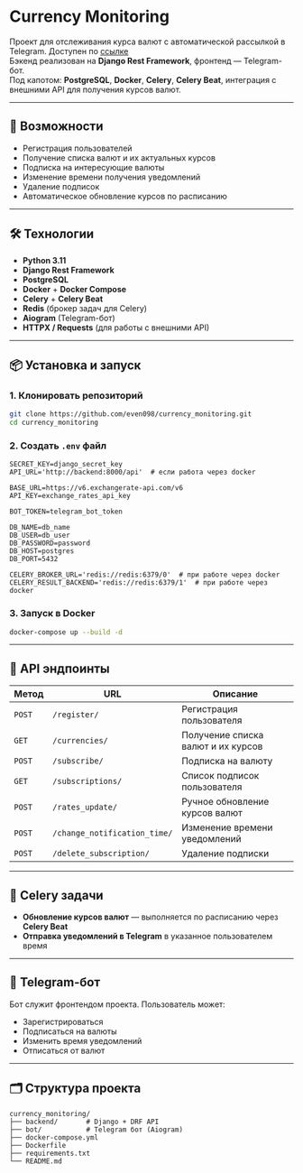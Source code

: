 # Currency Monitoring

Проект для отслеживания курса валют с автоматической рассылкой в Telegram. Доступен по [ссылке](https://t.me/exchange_rates_notifications_bot)  
Бэкенд реализован на **Django Rest Framework**, фронтенд — Telegram-бот.  
Под капотом: **PostgreSQL**, **Docker**, **Celery**, **Celery Beat**, интеграция с внешними API для получения курсов валют.

---

## 🚀 Возможности
- Регистрация пользователей
- Получение списка валют и их актуальных курсов
- Подписка на интересующие валюты
- Изменение времени получения уведомлений
- Удаление подписок
- Автоматическое обновление курсов по расписанию

---

## 🛠 Технологии
- **Python 3.11**
- **Django Rest Framework**
- **PostgreSQL**
- **Docker** + **Docker Compose**
- **Celery** + **Celery Beat**
- **Redis** (брокер задач для Celery)
- **Aiogram** (Telegram-бот)
- **HTTPX / Requests** (для работы с внешними API)

---

## 📦 Установка и запуск

### 1. Клонировать репозиторий
```bash
git clone https://github.com/even098/currency_monitoring.git
cd currency_monitoring
```

### 2. Создать `.env` файл
```env
SECRET_KEY=django_secret_key
API_URL='http://backend:8000/api'  # если работа через docker

BASE_URL=https://v6.exchangerate-api.com/v6
API_KEY=exchange_rates_api_key

BOT_TOKEN=telegram_bot_token

DB_NAME=db_name
DB_USER=db_user
DB_PASSWORD=password
DB_HOST=postgres
DB_PORT=5432

CELERY_BROKER_URL='redis://redis:6379/0'  # при работе через docker
CELERY_RESULT_BACKEND='redis://redis:6379/1'  # при работе через docker
```

### 3. Запуск в Docker
```bash
docker-compose up --build -d
```

---

## 🔌 API эндпоинты

| Метод | URL | Описание |
|-------|-----|----------|
| `POST` | `/register/` | Регистрация пользователя |
| `GET`  | `/currencies/` | Получение списка валют и их курсов |
| `POST` | `/subscribe/` | Подписка на валюту |
| `GET`  | `/subscriptions/` | Список подписок пользователя |
| `POST` | `/rates_update/` | Ручное обновление курсов валют |
| `POST` | `/change_notification_time/` | Изменение времени уведомлений |
| `POST` | `/delete_subscription/` | Удаление подписки |

---

## 🔄 Celery задачи
- **Обновление курсов валют** — выполняется по расписанию через **Celery Beat**
- **Отправка уведомлений в Telegram** в указанное пользователем время

---

## 🤖 Telegram-бот
Бот служит фронтендом проекта. Пользователь может:
- Зарегистрироваться
- Подписаться на валюты
- Изменить время уведомлений
- Отписаться от валют

---

## 🗂 Структура проекта
```
currency_monitoring/
├── backend/       # Django + DRF API
├── bot/           # Telegram бот (Aiogram)
├── docker-compose.yml
├── Dockerfile
├── requirements.txt
└── README.md
```
